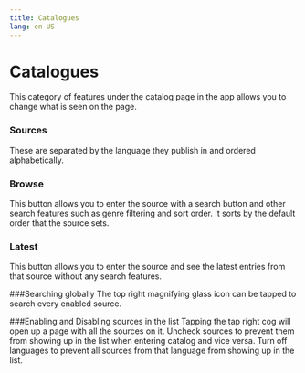 ```yaml
---
title: Catalogues
lang: en-US
---
```


# Catalogues
This category of features under the catalog page in the app allows you to change what is seen on the page.

### Sources
These are separated by the language they publish in and ordered alphabetically.
### Browse
This button allows you to enter the source with a search button and other search features such as genre filtering and sort order. It sorts by the default order that the source sets.
### Latest
This button allows you to enter the source and see the latest entries from that source without any search features.

###Searching globally
The top right magnifying glass icon can be tapped to search every enabled source.

###Enabling and Disabling sources in the list
Tapping the tap right cog will open up a page with all the sources on it. Uncheck sources to prevent them from showing up in the list when entering catalog and vice versa. Turn off languages to prevent all sources from that language from showing up in the list.
